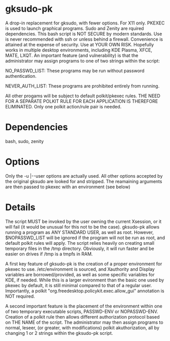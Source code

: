 # gksudo-pk
A drop-in replacement for gksudo, with fewer options. For X11 only. PKEXEC is used to launch graphical programs. Sudo and Zenity are rquired dependencies. This bash script is NOT SECURE by modern standards. Use is never recommended with ssh or unless behind a firewall. Convenience is attained at the expense of security. Use at YOUR OWN RISK. Hopefully works in multiple desktop environments, including KDE Plasma, XFCE, MATE, LXQT. An important feature (and vulnerability) is that the administrator may assign programs to one of two strings within the script:

NO_PASSWD_LIST: These programs may be run without password authentication.

NEVER_AUTH_LIST: These programs are prohibited entirely from running.

All other progams will be subject to default polkit/pkexec rules. THE NEED FOR A SEPARATE POLKIT RULE FOR EACH APPLICATION IS THEREFORE ELIMINATED. Only one polkit action/rule pair is needed.

# Dependencies
bash, sudo, zenity

# Options
Only the -u |--user options are actually used.  All other options accepted by the original gksudo are looked for and stripped.  The reamaining arguments are then passed to pkexec with an environment (see below)

# Details
The script MUST be invoked by the user owning the current Xsession, or it will fail (it would be unusual for this not to be the case).
gksudo-pk allows running a program as ANY STANDARD USER, as well as root.  However, $NOPASSWD_LIST will be ignored if the program will not be run as root, and default polkit rules will apply.  The script relies heavily on creating small temporary files in the /tmp directory.  Obviously, it will run faster and be easier on drives if /tmp is a tmpfs in RAM.

A first key feature of gksudo-pk is the creation of a proper environment for pkexec to use.  /etc/environment is sourced, and Xauthority and Display variables are borrowed/provided, as well as some specific variables for KDE, if needed.  While this is a larger evironment than the basic one used by pkexec by default, it is still minimal compared to that of a regular user.  Importantly, a polkit "org.freedesktop.policykit.exec.allow_gui" annotation is NOT required.

A second important feature is the placement of the environment within one of two temporary executable scripts, PASSWD-ENV or NOPASSWD-ENV. Creation of a polkit rule then allows different authorization protocol based on THE NAME of the script.  The administrator may then assign programs to normal, leseer, (or greater, with modifications) polkit akuthorization, all by changing 1 or 2 strings within the gksudo-pk script. 
